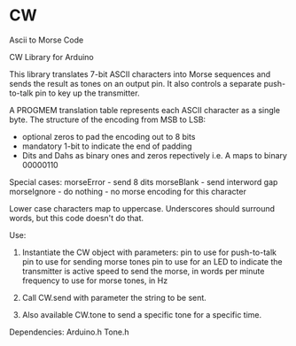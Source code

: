 # CW
Ascii to Morse Code

CW Library for Arduino

This library translates 7-bit ASCII characters into Morse sequences and
sends the result as tones on an output pin.  It also controls a separate 
push-to-talk pin to key up the transmitter.

A PROGMEM translation table represents each ASCII character as a single byte.
The structure of the encoding from MSB to LSB:
 - optional zeros to pad the encoding out to 8 bits
 - mandatory 1-bit to indicate the end of padding
 - Dits and Dahs as binary ones and zeros repectively
i.e. A maps to binary  00000110

Special cases:
 morseError  - send 8 dits
 morseBlank  - send interword gap
 morseIgnore - do nothing - no morse encoding for this character
 
Lower case characters map to uppercase.
Underscores should surround words, but this code doesn't do that.

Use:
1. Instantiate the CW object with parameters:
      pin to use for push-to-talk
      pin to use for sending morse tones
      pin to use for an LED to indicate the transmitter is active
      speed to send the morse, in words per minute
      frequency to use for morse tones, in Hz

2. Call CW.send with parameter the string to be sent.

3. Also available CW.tone to send a specific tone for a specific time.

Dependencies:
   Arduino.h
   Tone.h
